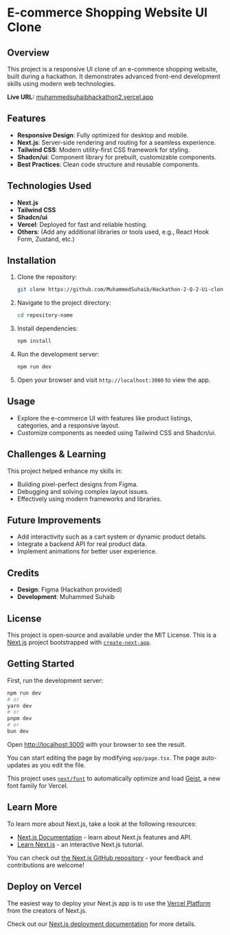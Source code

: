 # E-commerce Shopping Website UI Clone

## Overview
This project is a responsive UI clone of an e-commerce shopping website, built during a hackathon. It demonstrates advanced front-end development skills using modern web technologies.

**Live URL:**  [muhammedsuhaibhackathon2.vercel.app](https://muhammedsuhaibhackathon2.vercel.app)

## Features
- **Responsive Design**: Fully optimized for desktop and mobile.
- **Next.js**: Server-side rendering and routing for a seamless experience.
- **Tailwind CSS**: Modern utility-first CSS framework for styling.
- **Shadcn/ui**: Component library for prebuilt, customizable components.
- **Best Practices**: Clean code structure and reusable components.

## Technologies Used
- **Next.js**
- **Tailwind CSS**
- **Shadcn/ui**
- **Vercel**: Deployed for fast and reliable hosting.
- **Others**: (Add any additional libraries or tools used, e.g., React Hook Form, Zustand, etc.)

## Installation
1. Clone the repository:
   ```bash
   git clone https://github.com/MuhammedSuhaib/Hackathon-2-Q-2-Ui-clone
   ```
2. Navigate to the project directory:
   ```bash
   cd repository-name
   ```
3. Install dependencies:
   ```bash
   npm install
   ```
4. Run the development server:
   ```bash
   npm run dev
   ```
5. Open your browser and visit `http://localhost:3000` to view the app.

## Usage
- Explore the e-commerce UI with features like product listings, categories, and a responsive layout.
- Customize components as needed using Tailwind CSS and Shadcn/ui.

## Challenges & Learning
This project helped enhance my skills in:
- Building pixel-perfect designs from Figma.
- Debugging and solving complex layout issues.
- Effectively using modern frameworks and libraries.

## Future Improvements
- Add interactivity such as a cart system or dynamic product details.
- Integrate a backend API for real product data.
- Implement animations for better user experience.

## Credits
- **Design**: Figma (Hackathon provided)
- **Development**: Muhammed Suhaib

## License
This project is open-source and available under the MIT License.
This is a [Next.js](https://nextjs.org) project bootstrapped with [`create-next-app`](https://nextjs.org/docs/app/api-reference/cli/create-next-app).

## Getting Started

First, run the development server:

```bash
npm run dev
# or
yarn dev
# or
pnpm dev
# or
bun dev
```

Open [http://localhost:3000](http://localhost:3000) with your browser to see the result.

You can start editing the page by modifying `app/page.tsx`. The page auto-updates as you edit the file.

This project uses [`next/font`](https://nextjs.org/docs/app/building-your-application/optimizing/fonts) to automatically optimize and load [Geist](https://vercel.com/font), a new font family for Vercel.

## Learn More

To learn more about Next.js, take a look at the following resources:

- [Next.js Documentation](https://nextjs.org/docs) - learn about Next.js features and API.
- [Learn Next.js](https://nextjs.org/learn) - an interactive Next.js tutorial.

You can check out [the Next.js GitHub repository](https://github.com/vercel/next.js) - your feedback and contributions are welcome!

## Deploy on Vercel

The easiest way to deploy your Next.js app is to use the [Vercel Platform](https://vercel.com/new?utm_medium=default-template&filter=next.js&utm_source=create-next-app&utm_campaign=create-next-app-readme) from the creators of Next.js.

Check out our [Next.js deployment documentation](https://nextjs.org/docs/app/building-your-application/deploying) for more details.
